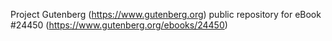 Project Gutenberg (https://www.gutenberg.org) public repository for eBook #24450 (https://www.gutenberg.org/ebooks/24450)
